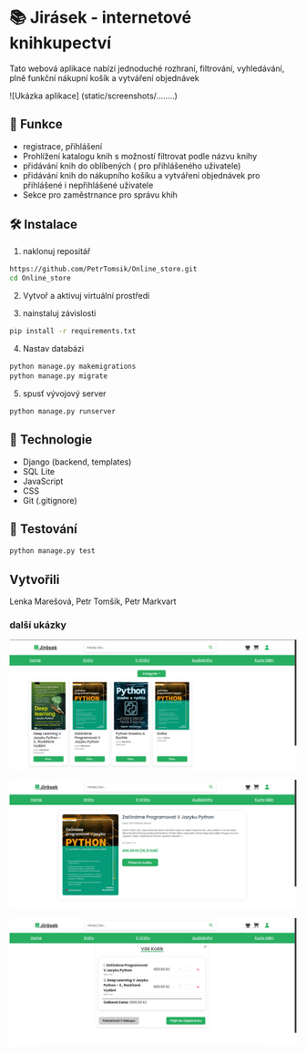 # 📚 Jirásek - internetové knihkupectví

Tato webová aplikace nabízí jednoduché rozhraní, filtrování, vyhledávání, plně funkční nákupní košík 
a vytváření objednávek 


![Ukázka aplikace] (static/screenshots/........)

## 🚀 Funkce
- registrace, přihlášení
- Prohlížení katalogu knih s možností filtrovat podle názvu knihy
- přidávání knih do oblíbených ( pro přihlášeného uživatele)
- přidávání knih do nákupního košíku a vytváření objednávek pro přihlášené i nepřihlášené uživatele
- Sekce pro zaměstrnance pro správu khih


## 🛠️ Instalace
1. naklonuj repositář
```bash
https://github.com/PetrTomsik/Online_store.git
cd Online_store
```


2. Vytvoř a aktivuj virtuální prostředí

3. nainstaluj závislosti
```bash
pip install -r requirements.txt
```

4. Nastav databázi 
```bash
python manage.py makemigrations
python manage.py migrate
```
5. spusť vývojový server
```bash
python manage.py runserver
```

## 🔧 Technologie
- Django (backend, templates)
- SQL Lite
- JavaScript
- CSS
- Git (.gitignore)

##  🧪 Testování 
```bash
python manage.py test
```

## Vytvořili
Lenka Marešová, Petr Tomšík, Petr Markvart

### další ukázky 
![Seznam knih](static/screenshots/book_list.png)

![detail knihy](static/screenshots/book_detail.png)

![detail košíku](static/screenshots/cart_detail.png)

